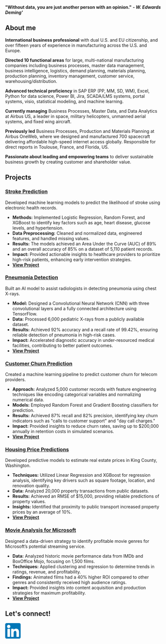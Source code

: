 **"Without data, you are just another person with an opinion."** ***- W. Edwards Deming'***

## About me
**International business professional** with dual U.S. and EU citizenship, and over fifteen years of experience in manufacturing across the U.S. and Europe.

**Directed 10 functional areas** for large, multi-national manufacturing companies including business processes, master data management, business intelligence, logistics, demand planning, materials planning, production planning, inventory management, customer service, warehousing/distribution. 

**Advanced technical proficiency** in SAP ERP (PP, MM, SD, WM), Excel, Python for data science, Power BI, Jira, SCADA/LMS systems, portal systems, visio, statistical modeling, and machine learning. 

**Currently managing** Business Processes, Master Data, and Data Analytics at Airbus US, a leader in space, military helicopters, unmanned aerial systems, and fixed wing aircraft.

**Previously led** Business Processes, Production and Materials Planning at Airbus OneWeb, where we designed and manufactured 700 spacecraft delivering affordable high-speed internet access globally. Responsible for direct reports in Toulouse, France, and Florida, US. 

**Passionate about leading and empowering teams** to deliver sustainable business growth by creating customer and shareholder value.


## Projects

### [Stroke Prediction](https://github.com/schoremis/Phase_5_Project-S.Choremis)
Developed machine learning models to predict the likelihood of stroke using electronic health records.
* **Methods:** Implemented Logistic Regression, Random Forest, and XGBoost to identify key factors such as age, heart disease, glucose levels, and hypertension.
* **Data Preprocessing:** Cleaned and normalized data, engineered features, and handled missing values.
* **Results:** The models achieved an Area Under the Curve (AUC) of 89% and an overall accuracy of 85% on a dataset of 5,110 patient records.
* **Impact:** Provided actionable insights to healthcare providers to prioritize high-risk patients, enhancing early intervention strategies.
* **[View Project](https://github.com/schoremis/Phase_5_Project-S.Choremis)**

### [Pneumonia Detection](https://github.com/schoremis/Phase_4_Project-S.Choremis)
Built an AI model to assist radiologists in detecting pneumonia using chest X-rays.
* **Model:** Designed a Convolutional Neural Network (CNN) with three convolutional layers and a fully connected architecture using TensorFlow.
* **Data:** Processed 6,000 pediatric X-rays from a publicly available dataset.
* **Results:** Achieved 92% accuracy and a recall rate of 99.42%, ensuring reliable detection of pneumonia in high-risk cases.
* **Impact:** Accelerated diagnostic accuracy in under-resourced medical facilities, contributing to better patient outcomes.
* **[View Project](https://github.com/schoremis/Phase_4_Project-S.Choremis)**

### [Customer Churn Prediction](https://github.com/schoremis/Phase_3_Project-S.Choremis)
Created a machine learning pipeline to predict customer churn for telecom providers.
* **Approach:** Analyzed 5,000 customer records with feature engineering techniques like encoding categorical variables and normalizing numerical data.
* **Models:** Employed Random Forest and Gradient Boosting classifiers for prediction.
* **Results:** Achieved 87% recall and 82% precision, identifying key churn indicators such as "calls to customer support" and "day call charges."
* **Impact:** Provided insights to reduce churn rates, saving up to $200,000 annually in retention costs in simulated scenarios.
* **[View Project](https://github.com/schoremis/Phase_3_Project-S.Choremis)**

### [Housing Price Predictions](https://github.com/schoremis/Phase_2_Project-S.Choremis)
Developed predictive models to estimate real estate prices in King County, Washington.
* **Techniques:** Utilized Linear Regression and XGBoost for regression analysis, identifying key drivers such as square footage, location, and renovation quality.
* **Data:** Analyzed 20,000 property transactions from public datasets.
* **Results:** Achieved an RMSE of $15,000, providing reliable predictions of property values.
* **Insights:** Identified that proximity to public transport increased property prices by an average of 10%.
* **[View Project](https://github.com/schoremis/Phase_2_Project-S.Choremis)**

### [Movie Analysis for Microsoft](https://github.com/schoremis/Phase_1_Project-S.Choremis)
Designed a data-driven strategy to identify profitable movie genres for Microsoft’s potential streaming service.
* **Data:** Analyzed historic movie performance data from IMDb and BoxOffice Mojo, focusing on 1,500 films.
* **Techniques:** Applied clustering and regression to determine trends in ratings, revenue, and profitability.
* **Findings:** Animated films had a 40% higher ROI compared to other genres and consistently received high audience ratings.
* **Impact:** Provided insights into content acquisition and production strategies for maximum profitability.
* **[View Project](https://github.com/schoremis/Phase_1_Project-S.Choremis)**


## Let's connect!

[<img src="linkedin.png" width="50" height="50">](https://www.linkedin.com/in/stamch/)



<!--
**schoremis/schoremis** is a ✨ _special_ ✨ repository because its `README.md` (this file) appears on your GitHub profile.

Here are some ideas to get you started:

- 🔭 I’m currently working on ...
- 🌱 I’m currently learning ...
- 👯 I’m looking to collaborate on ...
- 🤔 I’m looking for help with ...
- 💬 Ask me about ...
- 📫 How to reach me: ...
- 😄 Pronouns: ...
- ⚡ Fun fact: ...
-->
